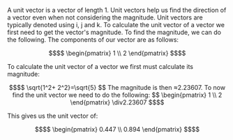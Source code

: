 
A unit vector is a vector of length 1. Unit vectors help us find the direction of a vector even when not considering the magnitude. Unit vectors are typically denoted using i, j and k. To calculate the unit vector of a vector we first need to get the vector's magnitude. To find the magnitude, we can do the following. The components of our vector are as follows:

```math
$$
\begin{pmatrix}
1 \\ 2
\end{pmatrix}
$$
```

To calculate the unit vector of a vector we first must calculate its magnitude:

```math
$$
\sqrt{1^2+ 2^2}=\sqrt{5}
$$
The magnitude is then ≈2.23607. To now find the unit vector we need to do the following:
$$
\begin{pmatrix}
1 \\ 2
\end{pmatrix}
\div2.23607 
$$
```

This gives us the unit vector of:

```math
$$
\begin{pmatrix}
0.447 \\ 0.894
\end{pmatrix}
$$
```

